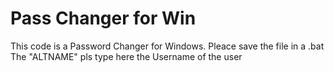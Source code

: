 # Pass Changer for Win
This code is a Password Changer for Windows. 
Pleace save the file in a .bat
The "ALTNAME" pls type here the Username of the user 
